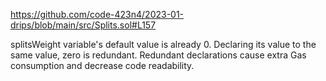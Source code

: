 https://github.com/code-423n4/2023-01-drips/blob/main/src/Splits.sol#L157

splitsWeight variable's default value is already 0. Declaring its value to the same value, zero is redundant. Redundant declarations cause extra Gas consumption and decrease code readability.